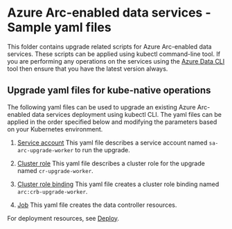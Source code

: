 # Azure Arc-enabled data services - Sample yaml files

This folder contains upgrade related scripts for Azure Arc-enabled data services. These scripts can be applied using kubectl command-line tool. If you are performing any operations on the services using the [Azure Data CLI](https://docs.microsoft.com/sql/azdata/install/deploy-install-azdata?toc=%2Fazure%2Fazure-arc%2Fdata%2Ftoc.json&bc=%2Fazure%2Fazure-arc%2Fdata%2Fbreadcrumb%2Ftoc.json&view=sql-server-ver15) tool then ensure that you have the latest version always.

## Upgrade yaml files for kube-native operations

The following yaml files can be used to upgrade an existing Azure Arc-enabled data services deployment using kubectl CLI. The yaml files can be applied in the order specified below and modifying the parameters based on your Kubernetes environment.

1. [Service account](./service-account.yaml)
This yaml file describes a service account named `sa-arc-upgrade-worker` to run the upgrade.

1. [Cluster role](./cluster-role.yaml)
This yaml file describes a cluster role for the upgrade named `cr-upgrade-worker`.

1. [Cluster role binding](./cluster-role-binding.yaml)
This yaml file creates a cluster role binding named ` arc:crb-upgrade-worker`.

1. [Job](./job.yaml)
This yaml file creates the data controller resources.

For deployment resources, see [Deploy](../../deploy/readme.md).

